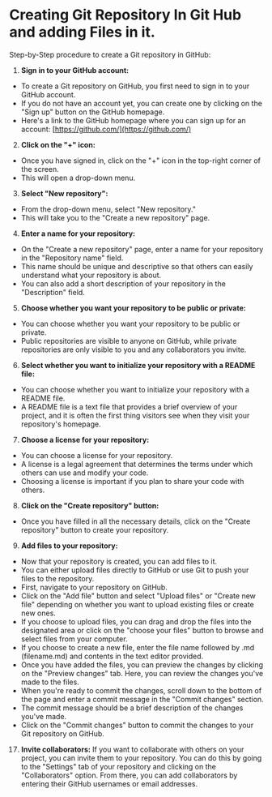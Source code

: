 # Creating Git Repository In Git Hub and adding Files in it.

Step-by-Step procedure to create a Git repository in GitHub:

1.  **Sign in to your GitHub account:** 
- To create a Git repository on GitHub, you first need to sign in to your GitHub account. 
- If you do not have an account yet, you can create one by clicking on the "Sign up" button on the GitHub homepage. 
- Here's a link to the GitHub homepage where you can sign up for an account: [https://github.com/](https://github.com/)
    
2.  **Click on the "+" icon:** 
- Once you have signed in, click on the "+" icon in the top-right corner of the screen. 
- This will open a drop-down menu.
    
3.  **Select "New repository":** 
- From the drop-down menu, select "New repository." 
- This will take you to the "Create a new repository" page.
    
4.  **Enter a name for your repository:** 
- On the "Create a new repository" page, enter a name for your repository in the "Repository name" field. 
- This name should be unique and descriptive so that others can easily understand what your repository is about. 
- You can also add a short description of your repository in the "Description" field.
    
5.  **Choose whether you want your repository to be public or private:** 
- You can choose whether you want your repository to be public or private. 
- Public repositories are visible to anyone on GitHub, while private repositories are only visible to you and any collaborators you invite.
    
6.  **Select whether you want to initialize your repository with a README file:** 
- You can choose whether you want to initialize your repository with a README file. 
- A README file is a text file that provides a brief overview of your project, and it is often the first thing visitors see when they visit your repository's homepage.
    
7.  **Choose a license for your repository:** 
- You can choose a license for your repository. 
- A license is a legal agreement that determines the terms under which others can use and modify your code. 
- Choosing a license is important if you plan to share your code with others.
    
8.  **Click on the "Create repository" button:** 
- Once you have filled in all the necessary details, click on the "Create repository" button to create your repository. 

9.  **Add files to your repository:** 
- Now that your repository is created, you can add files to it. 
- You can either upload files directly to GitHub or use Git to push your files to the repository. 
- First, navigate to your repository on GitHub.
- Click on the "Add file" button and select "Upload files" or "Create new file" depending on whether you want to upload existing files or create new ones.
- If you choose to upload files, you can drag and drop the files into the designated area or click on the "choose your files" button to browse and select files from your computer.
- If you choose to create a new file, enter the file name followed by .md (filename.md) and contents in the text editor provided.
- Once you have added the files, you can preview the changes by clicking on the "Preview changes" tab. Here, you can review the changes you've made to the files. 
- When you're ready to commit the changes, scroll down to the bottom of the page and enter a commit message in the "Commit changes" section. 
- The commit message should be a brief description of the changes you've made.
- Click on the "Commit changes" button to commit the changes to your Git repository on GitHub.
    
17.  **Invite collaborators:** If you want to collaborate with others on your project, you can invite them to your repository. You can do this by going to the "Settings" tab of your repository and clicking on the "Collaborators" option. From there, you can add collaborators by entering their GitHub usernames or email addresses.
